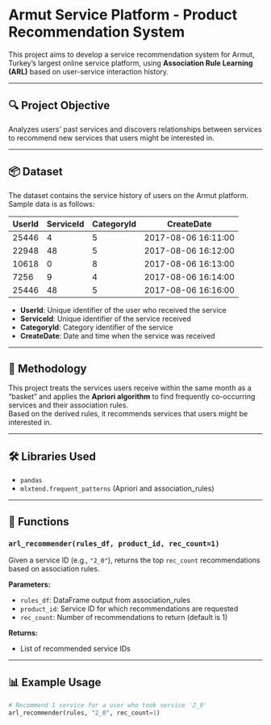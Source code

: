 # Armut Service Platform - Product Recommendation System

This project aims to develop a service recommendation system for Armut, Turkey’s largest online service platform, using **Association Rule Learning (ARL)** based on user-service interaction history.

---

## 🔍 Project Objective

Analyzes users' past services and discovers relationships between services to recommend new services that users might be interested in.

---

## 📦 Dataset

The dataset contains the service history of users on the Armut platform. Sample data is as follows:

| UserId | ServiceId | CategoryId | CreateDate           |
|--------|-----------|------------|----------------------|
| 25446  | 4         | 5          | 2017-08-06 16:11:00  |
| 22948  | 48        | 5          | 2017-08-06 16:12:00  |
| 10618  | 0         | 8          | 2017-08-06 16:13:00  |
| 7256   | 9         | 4          | 2017-08-06 16:14:00  |
| 25446  | 48        | 5          | 2017-08-06 16:16:00  |

- **UserId**: Unique identifier of the user who received the service  
- **ServiceId**: Unique identifier of the service received  
- **CategoryId**: Category identifier of the service  
- **CreateDate**: Date and time when the service was received  

---

## 🧠 Methodology

This project treats the services users receive within the same month as a “basket” and applies the **Apriori algorithm** to find frequently co-occurring services and their association rules.  
Based on the derived rules, it recommends services that users might be interested in.

---

## 🛠 Libraries Used

- `pandas`  
- `mlxtend.frequent_patterns` (Apriori and association_rules)  

---

## 🚀 Functions

### `arl_recommender(rules_df, product_id, rec_count=1)`

Given a service ID (e.g., `"2_0"`), returns the top `rec_count` recommendations based on association rules.

**Parameters:**  
- `rules_df`: DataFrame output from association_rules  
- `product_id`: Service ID for which recommendations are requested  
- `rec_count`: Number of recommendations to return (default is 1)

**Returns:**  
- List of recommended service IDs

---

## 📊 Example Usage

```python
# Recommend 1 service for a user who took service '2_0'
arl_recommender(rules, "2_0", rec_count=1)
